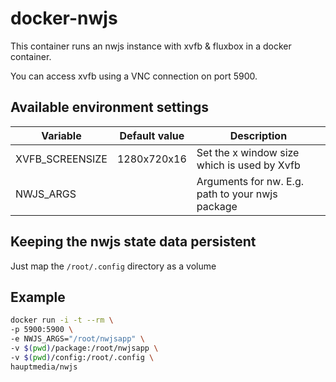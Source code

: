 # docker-nwjs

This container runs an nwjs instance with xvfb & fluxbox in a docker container.

You can access xvfb using a VNC connection on port 5900.

## Available environment settings

| Variable | Default value | Description |
| -------- | ------------- | ----------- |
| XVFB_SCREENSIZE | 1280x720x16 | Set the x window size which is used by Xvfb |
| NWJS_ARGS | | Arguments for nw. E.g. path to your nwjs package |

## Keeping the nwjs state data persistent

Just map the `/root/.config` directory as a volume


## Example

```bash
docker run -i -t --rm \
-p 5900:5900 \
-e NWJS_ARGS="/root/nwjsapp" \
-v $(pwd)/package:/root/nwjsapp \
-v $(pwd)/config:/root/.config \
hauptmedia/nwjs
```